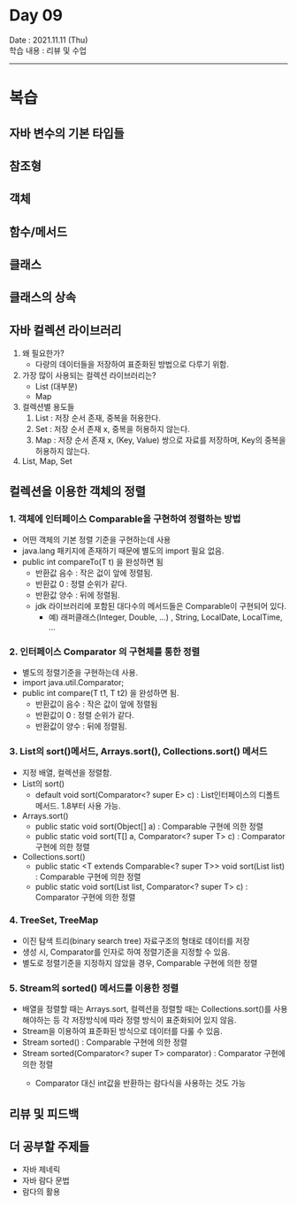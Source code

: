 # Day 09

Date : 2021.11.11 (Thu)  
학습 내용 : 리뷰 및 수업

---

# 복습

 
## 자바 변수의 기본 타입들

 
## 참조형

## 객체

## 함수/메서드

## 클래스

## 클래스의 상속


## 자바 컬렉션 라이브러리

1. 왜 필요한가?
    - 다량의 데이터들을 저장하여 표준화된 방법으로 다루기 위함.
2. 가장 많이 사용되는 컬렉션 라이브러리는?
   - List (대부분)
   - Map
3. 컬렉션별 용도들
   1. List : 저장 순서 존재, 중복을 허용한다.
   2. Set : 저장 순서 존재 x, 중복을 허용하지 않는다.
   3. Map : 저장 순서 존재 x, (Key, Value) 쌍으로 자료를 저장하며, Key의 중복을 허용하지 않는다.
4. List, Map, Set

## 컬렉션을 이용한 객체의 정렬
### 1. 객체에 인터페이스 Comparable<T>을 구현하여 정렬하는 방법
- 어떤 객체의 기본 정렬 기준을 구현하는데 사용
- java.lang 패키지에 존재하기 때문에 별도의 import 필요 없음.
- public int compareTo(T t) 을 완성하면 됨
  - 반환값 음수 : 작은 겂이 앞에 정렬됨.
  - 반환값 0 : 정렬 순위가 같다.
  - 반환값 양수 : 뒤에 정렬됨.
  - jdk 라이브러리에 포함된 대다수의 메서드들은 Comparable이 구현되어 있다.
    - 예) 래퍼클래스(Integer, Double, ...) , String, LocalDate, LocalTime, ...
### 2. 인터페이스 Comparator<T> 의 구현체를 통한 정렬
- 별도의 정렬기준을 구현하는데 사용.
- import java.util.Comparator;
- public int compare(T t1, T t2) 을 완성하면 됨.
  - 반환값이 음수 : 작은 값이 앞에 정렬됨
  - 반환값이 0 : 정렬 순위가 같다.
  - 반환값이 양수 : 뒤에 정렬됨.
### 3. List의 sort()메서드, Arrays.sort(), Collections.sort() 메서드
- 지정 배열, 컬렉션을 정렬함.
- List의 sort()
  - default void sort(Comparator<? super E> c) : List인터페이스의 디폴트 메서드. 1.8부터 사용 가능.
- Arrays.sort()
    - public static void sort(Object[] a) : Comparable 구현에 의한 정렬
    - public static <T> void sort(T[] a, Comparator<? super T> c) : Comparator 구현에 의한 정렬
- Collections.sort()
  - public static <T extends Comparable<? super T>> void sort(List<T> list) : Comparable 구현에 의한 정렬
  - public static <T> void sort(List<T> list, Comparator<? super T> c) : Comparator 구현에 의한 정렬


### 4. TreeSet, TreeMap
- 이진 탐색 트리(binary search tree) 자료구조의 형태로 데이터를 저장
- 생성 시, Comparator를 인자로 하여 정렬기준을 지정할 수 있음.
- 별도로 정렬기준을 지정하지 않았을 경우, Comparable 구현에 의한 정렬

### 5. Stream의 sorted() 메서드를 이용한 정렬
  - 배열을 정렬할 때는 Arrays.sort, 컬렉션을 정렬할 때는 Collections.sort()를 사용해야하는 등 각 저장방식에 따라 정렬 방식이 표준화되어 있지 않음.
  - Stream을 이용하여 표준화된 방식으로 데이터를 다룰 수 있음.
  - Stream<T> sorted() : Comparable 구현에 의한 정렬
  - Stream<T> sorted(Comparator<? super T> comparator) : Comparator 구현에 의한 정렬
    - Comparator 대신 int값을 반환하는 람다식을 사용하는 것도 가능

## 리뷰 및 피드백

## 더 공부할 주제들
- 자바 제네릭
- 자바 람다 문법
- 람다의 활용


